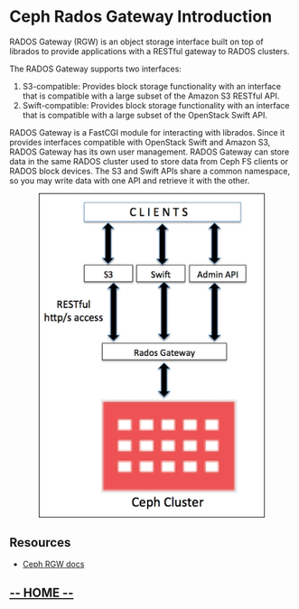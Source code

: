 # Ceph Rados Gateway Introduction

RADOS Gateway (RGW) is an object storage interface built on top of librados to provide applications with a RESTful gateway to RADOS clusters. 

The RADOS Gateway supports two interfaces:

1. S3-compatible: Provides block storage functionality with an interface that is compatible with a large subset of the Amazon S3 RESTful API.
2. Swift-compatible: Provides block storage functionality with an interface that is compatible with a large subset of the OpenStack Swift API.

RADOS Gateway is a FastCGI module for interacting with librados. Since it provides interfaces compatible with OpenStack Swift and Amazon S3, RADOS Gateway has its own user management. RADOS Gateway can store data in the same RADOS cluster used to store data from Ceph FS clients or RADOS block devices. The S3 and Swift APIs share a common namespace, so you may write data with one API and retrieve it with the other.

<center><img src="labIntro2/images/ceph-rgw-arq.jpg" style="width:400px;" border=0/></center>


## Resources

* [Ceph RGW docs](http://docs.ceph.com/docs/bobtail/radosgw/)

## [**-- HOME --**](https://likid0.github.io/red-hat-ceph-storage-building-an-object-storage-active-active-multisite-solution/#/)